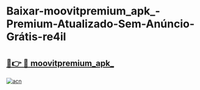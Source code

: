 # Baixar-moovitpremium_apk_-Premium-Atualizado-Sem-Anúncio-Grátis-re4il

# <h2><a href="https://ef5tmh.esa.edu.pl?src=moovitpremium_apk_&ref=re4il">🔗👉 🔴 moovitpremium_apk_</a></h2>

[![acn](https://github.com/user-attachments/assets/0f9c940e-d8b0-45ae-aac7-cd30a18b3e1c)](https://ef5tmh.esa.edu.pl?src=moovitpremium_apk_&ref=re4il)

